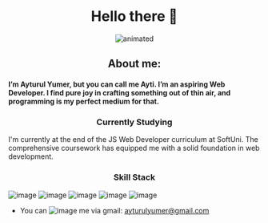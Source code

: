 
<h1 align="center">
   Hello there 👋
</h1>

<p align="center">
  <img src="https://media3.giphy.com/media/DwXOS8RqHocEM/giphy.gif" alt="animated" />
</p>
      
   <h2 align="center">About me: </h2>
   <h4>I’m Ayturul Yumer, but you can call me Ayti. I’m an aspiring  Web Developer. I find pure joy in crafting something out of thin air, and programming is my perfect medium for that. </h4>

<h3 align="center">
  Currently Studying 
</h3>
 
<p>I'm currently at the end of the JS Web Developer curriculum at SoftUni. The comprehensive coursework has equipped me with a solid foundation in web development.</p>

<h3 align="center">
    Skill Stack 
</h3>


   ![image](https://github.com/ajummer/ajummer/assets/142006703/f55495dc-dc8c-42a6-94f8-fecd28c73ce7)
 ![image](https://github.com/ajummer/ajummer/assets/142006703/391ed12d-eda9-4d14-831b-18cc4d533045) ![image](https://github.com/ajummer/ajummer/assets/142006703/9a7fd7f3-8e67-417c-8002-43ac8a8f2c05) ![image](https://github.com/ajummer/ajummer/assets/142006703/4b2570b7-4950-4d8f-acd9-73266dc08993) ![image](https://github.com/ajummer/ajummer/assets/142006703/c95b4c41-6dcb-438f-a213-b07632405322)




- You can ![image](https://github.com/ajummer/ajummer/assets/142006703/4a70d94f-a2b9-415b-92ab-ea706c13c422) me via  gmail: ayturulyumer@gmail.com 



